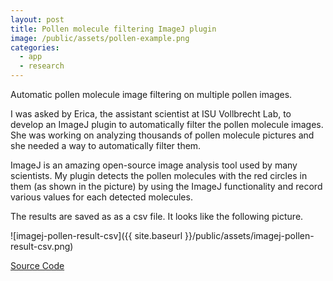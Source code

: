 ```yaml
---
layout: post
title: Pollen molecule filtering ImageJ plugin
image: /public/assets/pollen-example.png
categories:
  - app
  - research
---
```


Automatic pollen molecule image filtering on multiple pollen images.

I was asked by Erica, the assistant scientist at ISU Vollbrecht Lab, to develop an ImageJ plugin to automatically filter the pollen molecule images. She was working on analyzing thousands of pollen molecule pictures and she needed a way to automatically filter them.   

ImageJ is an amazing open-source image analysis tool used by many scientists. My plugin detects the pollen molecules with the red circles in them (as shown in the picture) by using the ImageJ functionality and record various values for each detected molecules.

The results are saved as as a csv file. It looks like the following picture.

![imagej-pollen-result-csv]({{ site.baseurl }}/public/assets/imagej-pollen-result-csv.png)

<a href="https://github.com/vollbrechtlab/imagej-pollen" target="_blank">Source Code</a>
